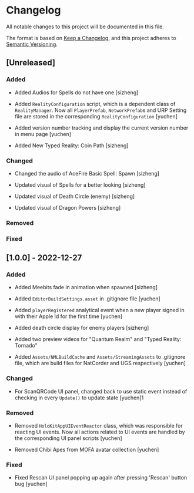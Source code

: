 # Changelog

All notable changes to this project will be documented in this file.

The format is based on [Keep a Changelog](https://keepachangelog.com/en/1.0.0/),
and this project adheres to [Semantic Versioning](https://semver.org/spec/v2.0.0.html).

## [Unreleased]

### Added

- Added Audios for Spells do not have one [sizheng]

- Added `RealityConfiguration` script, which is a dependent class of `RealityManager`. Now all `PlayerPrefab`, `NetworkPrefab`s and URP Setting file are stored in the corresponding `RealityConfiguration` [yuchen]

- Added version number tracking and display the current version number in menu page [yuchen]

- Added New Typed Reality: Coin Path [sizheng]

### Changed

- Changed the audio of AceFire Basic Spell: Spawn [sizheng]

- Updated visual of Spells for a better looking [sizheng]

- Updated visual of Death Circle (enemy) [sizheng]

- Updated visual of Dragon Powers [sizheng]

### Removed

### Fixed

## [1.0.0] - 2022-12-27

### Added 

- Added Meebits fade in animation when spawned [sizheng]

- Added `EditorBuildSettings.asset` in .gitignore file [yuchen]

- Added `playerRegistered` analytical event when a new player signed in with their Apple Id for the first time [yuchen]

- Added death circle display for enemy players [sizheng]

- Added two preview videos for "Quantum Realm" and "Typed Reality: Tornado"

- Added `Assets/NMLBuildCache` and `Assets/StreamingAssets` to .gitignore file, which are build files for NatCorder and UGS respectively [yuchen]

### Changed

- For ScanQRCode UI panel, changed back to use static event instead of checking in every `Update()` to update state [yuchen]1


### Removed

- Removed `HoloKitAppUIEventReactor` class, which was responsible for reacting UI events. Now all actions related to UI events are handled by the corresponding UI panel scripts [yuchen]

- Removed Chibi Apes from MOFA avatar collection [yuchen]

### Fixed

- Fixed Rescan UI panel popping up again after pressing 'Rescan' button bug [yuchen]
